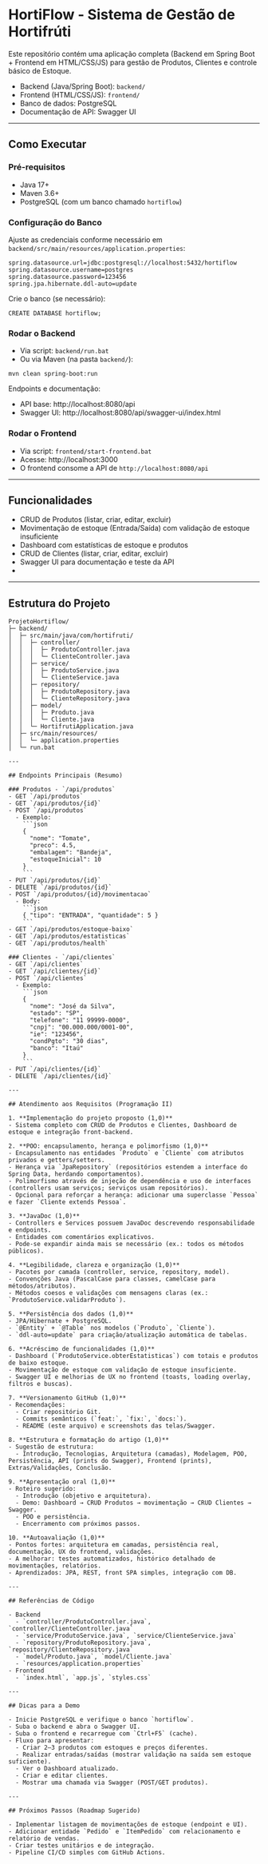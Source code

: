 # HortiFlow - Sistema de Gestão de Hortifrúti

Este repositório contém uma aplicação completa (Backend em Spring Boot + Frontend em HTML/CSS/JS) para gestão de Produtos, Clientes e controle básico de Estoque.

- Backend (Java/Spring Boot): `backend/`
- Frontend (HTML/CSS/JS): `frontend/`
- Banco de dados: PostgreSQL
- Documentação de API: Swagger UI

---

## Como Executar

### Pré-requisitos
- Java 17+
- Maven 3.6+
- PostgreSQL (com um banco chamado `hortiflow`)

### Configuração do Banco
Ajuste as credenciais conforme necessário em `backend/src/main/resources/application.properties`:

```
spring.datasource.url=jdbc:postgresql://localhost:5432/hortiflow
spring.datasource.username=postgres
spring.datasource.password=123456
spring.jpa.hibernate.ddl-auto=update
```

Crie o banco (se necessário):

```
CREATE DATABASE hortiflow;
```

### Rodar o Backend
- Via script: `backend/run.bat`
- Ou via Maven (na pasta `backend/`):

```
mvn clean spring-boot:run
```

Endpoints e documentação:
- API base: http://localhost:8080/api
- Swagger UI: http://localhost:8080/api/swagger-ui/index.html

### Rodar o Frontend
- Via script: `frontend/start-frontend.bat`
- Acesse: http://localhost:3000
- O frontend consome a API de `http://localhost:8080/api`

---

## Funcionalidades

- CRUD de Produtos (listar, criar, editar, excluir)
- Movimentação de estoque (Entrada/Saída) com validação de estoque insuficiente
- Dashboard com estatísticas de estoque e produtos
- CRUD de Clientes (listar, criar, editar, excluir)
- Swagger UI para documentação e teste da API
-

---

## Estrutura do Projeto

```
ProjetoHortiflow/
├─ backend/
│  ├─ src/main/java/com/hortifruti/
│  │  ├─ controller/
│  │  │  ├─ ProdutoController.java
│  │  │  └─ ClienteController.java
│  │  ├─ service/
│  │  │  ├─ ProdutoService.java
│  │  │  └─ ClienteService.java
│  │  ├─ repository/
│  │  │  ├─ ProdutoRepository.java
│  │  │  └─ ClienteRepository.java
│  │  ├─ model/
│  │  │  ├─ Produto.java
│  │  │  └─ Cliente.java
│  │  └─ HortifrutiApplication.java
│  ├─ src/main/resources/
│  │  └─ application.properties
│  └─ run.bat

---

## Endpoints Principais (Resumo)

### Produtos - `/api/produtos`
- GET `/api/produtos`
- GET `/api/produtos/{id}`
- POST `/api/produtos`
  - Exemplo:
    ```json
    {
      "nome": "Tomate",
      "preco": 4.5,
      "embalagem": "Bandeja",
      "estoqueInicial": 10
    }
    ```
- PUT `/api/produtos/{id}`
- DELETE `/api/produtos/{id}`
- POST `/api/produtos/{id}/movimentacao`
  - Body:
    ```json
    { "tipo": "ENTRADA", "quantidade": 5 }
    ```
- GET `/api/produtos/estoque-baixo`
- GET `/api/produtos/estatisticas`
- GET `/api/produtos/health`

### Clientes - `/api/clientes`
- GET `/api/clientes`
- GET `/api/clientes/{id}`
- POST `/api/clientes`
  - Exemplo:
    ```json
    {
      "nome": "José da Silva",
      "estado": "SP",
      "telefone": "11 99999-0000",
      "cnpj": "00.000.000/0001-00",
      "ie": "123456",
      "condPgto": "30 dias",
      "banco": "Itaú"
    }
    ```
- PUT `/api/clientes/{id}`
- DELETE `/api/clientes/{id}`

---

## Atendimento aos Requisitos (Programação II)

1. **Implementação do projeto proposto (1,0)**
- Sistema completo com CRUD de Produtos e Clientes, Dashboard de estoque e integração front-backend.

2. **POO: encapsulamento, herança e polimorfismo (1,0)**
- Encapsulamento nas entidades `Produto` e `Cliente` com atributos privados e getters/setters.
- Herança via `JpaRepository` (repositórios estendem a interface do Spring Data, herdando comportamentos).
- Polimorfismo através de injeção de dependência e uso de interfaces (controllers usam serviços; serviços usam repositórios). 
- Opcional para reforçar a herança: adicionar uma superclasse `Pessoa` e fazer `Cliente extends Pessoa`.

3. **JavaDoc (1,0)**
- Controllers e Services possuem JavaDoc descrevendo responsabilidade e endpoints.
- Entidades com comentários explicativos.
- Pode-se expandir ainda mais se necessário (ex.: todos os métodos públicos).

4. **Legibilidade, clareza e organização (1,0)**
- Pacotes por camada (controller, service, repository, model).
- Convenções Java (PascalCase para classes, camelCase para métodos/atributos).
- Métodos coesos e validações com mensagens claras (ex.: `ProdutoService.validarProduto`).

5. **Persistência dos dados (1,0)**
- JPA/Hibernate + PostgreSQL.
- `@Entity` + `@Table` nos modelos (`Produto`, `Cliente`).
- `ddl-auto=update` para criação/atualização automática de tabelas.

6. **Acréscimo de funcionalidades (1,0)**
- Dashboard (`ProdutoService.obterEstatisticas`) com totais e produtos de baixo estoque.
- Movimentação de estoque com validação de estoque insuficiente.
- Swagger UI e melhorias de UX no frontend (toasts, loading overlay, filtros e buscas).

7. **Versionamento GitHub (1,0)**
- Recomendações:
  - Criar repositório Git.
  - Commits semânticos (`feat:`, `fix:`, `docs:`).
  - README (este arquivo) e screenshots das telas/Swagger.

8. **Estrutura e formatação do artigo (1,0)**
- Sugestão de estrutura:
  - Introdução, Tecnologias, Arquitetura (camadas), Modelagem, POO, Persistência, API (prints do Swagger), Frontend (prints), Extras/Validações, Conclusão.

9. **Apresentação oral (1,0)**
- Roteiro sugerido:
  - Introdução (objetivo e arquitetura).
  - Demo: Dashboard → CRUD Produtos → movimentação → CRUD Clientes → Swagger.
  - POO e persistência.
  - Encerramento com próximos passos.

10. **Autoavaliação (1,0)**
- Pontos fortes: arquitetura em camadas, persistência real, documentação, UX do frontend, validações.
- A melhorar: testes automatizados, histórico detalhado de movimentações, relatórios.
- Aprendizados: JPA, REST, front SPA simples, integração com DB.

---

## Referências de Código

- Backend
  - `controller/ProdutoController.java`, `controller/ClienteController.java`
  - `service/ProdutoService.java`, `service/ClienteService.java`
  - `repository/ProdutoRepository.java`, `repository/ClienteRepository.java`
  - `model/Produto.java`, `model/Cliente.java`
  - `resources/application.properties`
- Frontend
  - `index.html`, `app.js`, `styles.css`

---

## Dicas para a Demo

- Inicie PostgreSQL e verifique o banco `hortiflow`.
- Suba o backend e abra o Swagger UI.
- Suba o frontend e recarregue com `Ctrl+F5` (cache).
- Fluxo para apresentar:
  - Criar 2–3 produtos com estoques e preços diferentes.
  - Realizar entradas/saídas (mostrar validação na saída sem estoque suficiente).
  - Ver o Dashboard atualizado.
  - Criar e editar clientes.
  - Mostrar uma chamada via Swagger (POST/GET produtos).

---

## Próximos Passos (Roadmap Sugerido)

- Implementar listagem de movimentações de estoque (endpoint e UI).
- Adicionar entidade `Pedido` e `ItemPedido` com relacionamento e relatório de vendas.
- Criar testes unitários e de integração.
- Pipeline CI/CD simples com GitHub Actions.
